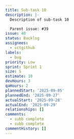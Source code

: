 ```yaml
---
title: Sub-task 10
description: |-
  Description of sub-task 10

  Parent issue: #39
issue: 40
status: Backlog
assignees:
  - sctgithub
labels:
  - bug
priority: Low
sprint: Sprint 1
size: S
estimate: 10
devHours: 3
qaHours: 2
plannedStart: '2025-09-05'
plannedEnd: '2025-09-27'
actualStart: '2025-09-28'
actualEnd: '2025-09-29'
relationships: []
comments:
  - subb complete
  - subb complete
commentHistory: []
---
```



